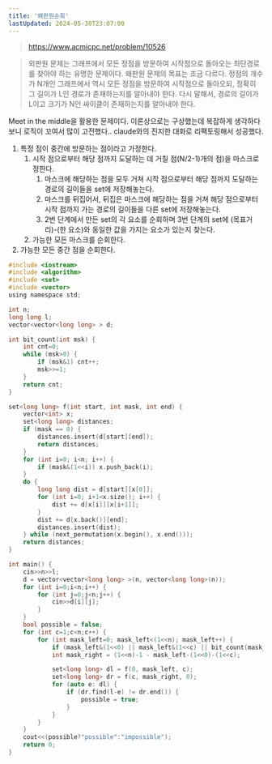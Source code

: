 ```yaml
---
title: '왜판원순회'
lastUpdated: 2024-05-30T23:07:00
---
```


> https://www.acmicpc.net/problem/10526

> 외판원 문제는 그래프에서 모든 정점을 방문하여 시작점으로 돌아오는 최단경로를 찾아야 하는 유명한 문제이다. 왜판원 문제의 목표는 조금 다르다. 정점의 개수가 N개인 그래프에서 역시 모든 정점을 방문하여 시작점으로 돌아오되, 정확히 그 길이가 L인 경로가 존재하는지를 알아내야 한다. 다시 말해서, 경로의 길이가 L이고 크기가 N인 싸이클이 존재하는지를 알아내야 한다.

Meet in the middle을 활용한 문제이다. 이론상으로는 구상했는데 복잡하게 생각하다보니 로직이 꼬여서 많이 고전했다.. claude와의 진지한 대화로 리팩토링해서 성공했다.

1. 특정 점이 중간에 방문하는 점이라고 가정한다.
   1. 시작 점으로부터 해당 점까지 도달하는 데 거칠 점(N/2-1)개의 점)을 마스크로 정한다.
      1. 마스크에 해당하는 점을 모두 거쳐 시작 점으로부터 해당 점까지 도달하는 경로의 길이들을 set에 저장해놓는다.
      2. 마스크를 뒤집어서, 뒤집은 마스크에 해당하는 점을 거쳐 해당 점으로부터 시작 점까지 가는 경로의 길이들을 다른 set에 저장해놓는다.
      3. 2번 단계에서 만든 set의 각 요소를 순회하며 3번 단계의 set에 (목표거리)-(한 요소)와 동일한 값을 가지는 요소가 있는지 찾는다. 
   2. 가능한 모든 마스크를 순회한다.
2. 가능한 모든 중간 점을 순회한다.

```c
#include <iostream>
#include <algorithm>
#include <set>
#include <vector>
using namespace std;

int n;
long long l;
vector<vector<long long> > d;

int bit_count(int msk) {
    int cnt=0;
    while (msk>0) {
        if (msk&1) cnt++;
        msk>>=1;
    }
    return cnt;
}

set<long long> f(int start, int mask, int end) {
    vector<int> x;
    set<long long> distances;
    if (mask == 0) {
        distances.insert(d[start][end]);
        return distances;
    }
    for (int i=0; i<n; i++) {
        if (mask&(1<<i)) x.push_back(i);
    }
    do {
        long long dist = d[start][x[0]];
        for (int i=0; i+1<x.size(); i++) {
            dist += d[x[i]][x[i+1]];
        }
        dist += d[x.back()][end];
        distances.insert(dist);
    } while (next_permutation(x.begin(), x.end()));
    return distances;
}

int main() {
    cin>>n>>l;
    d = vector<vector<long long> >(n, vector<long long>(n));
    for (int i=0;i<n;i++) {
        for (int j=0;j<n;j++) {
            cin>>d[i][j];
        }
    }
    bool possible = false;
    for (int c=1;c<n;c++) {
        for (int mask_left=0; mask_left<(1<<n); mask_left++) {
            if (mask_left&(1<<0) || mask_left&(1<<c) || bit_count(mask_left)!=(n-2)/2) continue;
            int mask_right = (1<<n)-1 - mask_left-(1<<0)-(1<<c);

            set<long long> dl = f(0, mask_left, c);
            set<long long> dr = f(c, mask_right, 0);
            for (auto e: dl) {
                if (dr.find(l-e) != dr.end()) {
                    possible = true;
                }
            }
        }
    }
    cout<<(possible?"possible":"impossible");
    return 0;
}
```